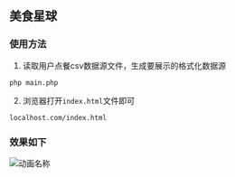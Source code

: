 ## 美食星球

### 使用方法
1. 读取用户点餐csv数据源文件，生成要展示的格式化数据源
```
php main.php
```
2. 浏览器打开`index.html`文件即可
```
localhost.com/index.html
```

### 效果如下
![动画名称](show.gif)
